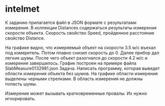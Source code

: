 # intelmet
К заданию прилагается файл в JSON формате с результатами измерения.
В коллекции Distances содержаться результаты измерения скорости объекта. Скорость свойство Speed, пройденное расстояние свойство Distance.

На графике видно, что измеряемый объект на скорости 3.5 м/c въехал под измеритель. Потом плавно снизил скорость до 0. Далее прибор дал легкие шумы. После чего объект разогнался до скорости 4.2 м/c и измерение завершилось.
График построен на примере файла SlabMeasure0132981.json
Задача. Написать программу, которая выведет области измерения объекта без шумов. На графике области измерения выделены черными стрелками.
В область измерения не должны попасть шумы.

Измерение может вызывать кратковременные провалы. Их нужно игнорировать.
